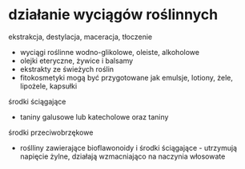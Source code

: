 # działanie wyciągów roślinnych

ekstrakcja, destylacja, maceracja, tłoczenie

- wyciągi roślinne wodno-glikolowe, oleiste, alkoholowe
- olejki eteryczne, żywice i balsamy
- ekstrakty ze świeżych roślin
- fitokosmetyki mogą być przygotowane jak emulsje, lotiony, żele, lipożele, kapsułki

środki ściągające
- taniny galusowe lub katecholowe oraz taniny

środki przeciwobrzękowe
- roślliny zawierające bioflawonoidy i środki ściągające - utrzymują napięcie żylne, działają wzmacniająco na naczynia włosowate